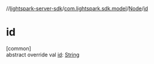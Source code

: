 //[lightspark-server-sdk](../../../index.md)/[com.lightspark.sdk.model](../index.md)/[Node](index.md)/[id](id.md)

# id

[common]\
abstract override val [id](id.md): [String](https://kotlinlang.org/api/latest/jvm/stdlib/kotlin/-string/index.html)
